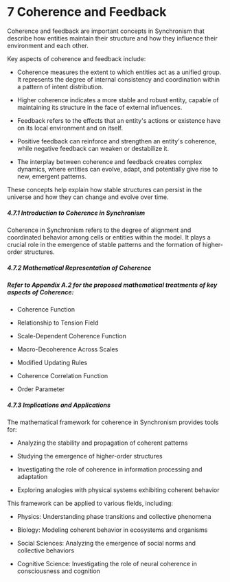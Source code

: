 # 7 Coherence and Feedback

Coherence and feedback are important concepts in Synchronism that
describe how entities maintain their structure and how they influence
their environment and each other.

Key aspects of coherence and feedback include:

-   Coherence measures the extent to which entities act as a unified
    group. It represents the degree of internal consistency and
    coordination within a pattern of intent distribution.

-   Higher coherence indicates a more stable and robust entity, capable
    of maintaining its structure in the face of external influences.

-   Feedback refers to the effects that an entity\'s actions or
    existence have on its local environment and on itself.

-   Positive feedback can reinforce and strengthen an entity\'s
    coherence, while negative feedback can weaken or destabilize it.

-   The interplay between coherence and feedback creates complex
    dynamics, where entities can evolve, adapt, and potentially give
    rise to new, emergent patterns.

These concepts help explain how stable structures can persist in the
universe and how they can change and evolve over time.

##### 4.7.1 Introduction to Coherence in Synchronism

Coherence in Synchronism refers to the degree of alignment and
coordinated behavior among cells or entities within the model. It plays
a crucial role in the emergence of stable patterns and the formation of
higher-order structures.

##### 4.7.2 Mathematical Representation of Coherence

##### Refer to Appendix A.2 for the proposed mathematical treatments of key aspects of Coherence:

-   Coherence Function

-   Relationship to Tension Field

-   Scale-Dependent Coherence Function

-   Macro-Decoherence Across Scales

-   Modified Updating Rules

-   Coherence Correlation Function

-   Order Parameter

##### 4.7.3 Implications and Applications

The mathematical framework for coherence in Synchronism provides tools
for:

-   Analyzing the stability and propagation of coherent patterns

-   Studying the emergence of higher-order structures

-   Investigating the role of coherence in information processing and
    adaptation

-   Exploring analogies with physical systems exhibiting coherent
    behavior

This framework can be applied to various fields, including:

-   Physics: Understanding phase transitions and collective phenomena

-   Biology: Modeling coherent behavior in ecosystems and organisms

-   Social Sciences: Analyzing the emergence of social norms and
    collective behaviors

-   Cognitive Science: Investigating the role of neural coherence in
    consciousness and cognition